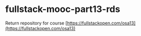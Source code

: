 # fullstack-mooc-part13-rds

Return repository for course [https://fullstackopen.com/osa13](https://fullstackopen.com/osa13)
